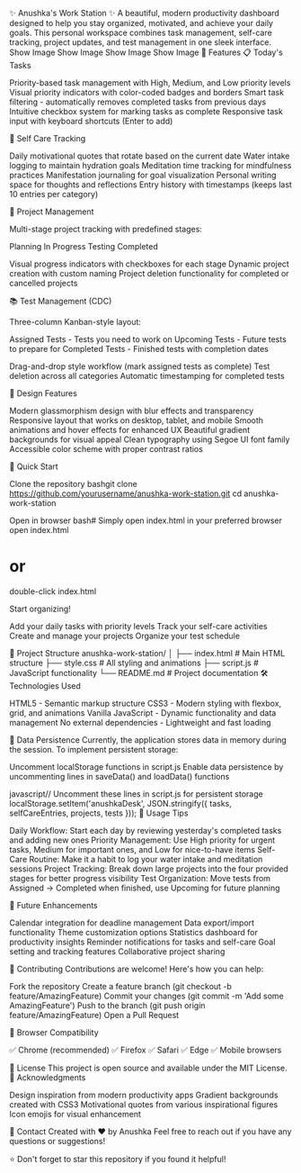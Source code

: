 ✨ Anushka's Work Station ✨
A beautiful, modern productivity dashboard designed to help you stay organized, motivated, and achieve your daily goals. This personal workspace combines task management, self-care tracking, project updates, and test management in one sleek interface.
Show Image Show Image Show Image Show Image
🌟 Features
📋 Today's Tasks

Priority-based task management with High, Medium, and Low priority levels
Visual priority indicators with color-coded badges and borders
Smart task filtering - automatically removes completed tasks from previous days
Intuitive checkbox system for marking tasks as complete
Responsive task input with keyboard shortcuts (Enter to add)

🌸 Self Care Tracking

Daily motivational quotes that rotate based on the current date
Water intake logging to maintain hydration goals
Meditation time tracking for mindfulness practices
Manifestation journaling for goal visualization
Personal writing space for thoughts and reflections
Entry history with timestamps (keeps last 10 entries per category)

🚀 Project Management

Multi-stage project tracking with predefined stages:

Planning
In Progress
Testing
Completed


Visual progress indicators with checkboxes for each stage
Dynamic project creation with custom naming
Project deletion functionality for completed or cancelled projects

📚 Test Management (CDC)

Three-column Kanban-style layout:

Assigned Tests - Tests you need to work on
Upcoming Tests - Future tests to prepare for
Completed Tests - Finished tests with completion dates


Drag-and-drop style workflow (mark assigned tests as complete)
Test deletion across all categories
Automatic timestamping for completed tests

🎨 Design Features

Modern glassmorphism design with blur effects and transparency
Responsive layout that works on desktop, tablet, and mobile
Smooth animations and hover effects for enhanced UX
Beautiful gradient backgrounds for visual appeal
Clean typography using Segoe UI font family
Accessible color scheme with proper contrast ratios

🚀 Quick Start

Clone the repository
bashgit clone https://github.com/yourusername/anushka-work-station.git
cd anushka-work-station

Open in browser
bash# Simply open index.html in your preferred browser
open index.html
# or
double-click index.html

Start organizing!

Add your daily tasks with priority levels
Track your self-care activities
Create and manage your projects
Organize your test schedule



📁 Project Structure
anushka-work-station/
│
├── index.html          # Main HTML structure
├── style.css           # All styling and animations
├── script.js           # JavaScript functionality
└── README.md           # Project documentation
🛠️ Technologies Used

HTML5 - Semantic markup structure
CSS3 - Modern styling with flexbox, grid, and animations
Vanilla JavaScript - Dynamic functionality and data management
No external dependencies - Lightweight and fast loading

💾 Data Persistence
Currently, the application stores data in memory during the session. To implement persistent storage:

Uncomment localStorage functions in script.js
Enable data persistence by uncommenting lines in saveData() and loadData() functions

javascript// Uncomment these lines in script.js for persistent storage
localStorage.setItem('anushkaDesk', JSON.stringify({
    tasks,
    selfCareEntries,
    projects,
    tests
}));
🎯 Usage Tips

Daily Workflow: Start each day by reviewing yesterday's completed tasks and adding new ones
Priority Management: Use High priority for urgent tasks, Medium for important ones, and Low for nice-to-have items
Self-Care Routine: Make it a habit to log your water intake and meditation sessions
Project Tracking: Break down large projects into the four provided stages for better progress visibility
Test Organization: Move tests from Assigned → Completed when finished, use Upcoming for future planning

🔮 Future Enhancements

 Calendar integration for deadline management
 Data export/import functionality
 Theme customization options
 Statistics dashboard for productivity insights
 Reminder notifications for tasks and self-care
 Goal setting and tracking features
 Collaborative project sharing

🤝 Contributing
Contributions are welcome! Here's how you can help:

Fork the repository
Create a feature branch (git checkout -b feature/AmazingFeature)
Commit your changes (git commit -m 'Add some AmazingFeature')
Push to the branch (git push origin feature/AmazingFeature)
Open a Pull Request

📱 Browser Compatibility

✅ Chrome (recommended)
✅ Firefox
✅ Safari
✅ Edge
✅ Mobile browsers

📄 License
This project is open source and available under the MIT License.
🙏 Acknowledgments

Design inspiration from modern productivity apps
Gradient backgrounds created with CSS3
Motivational quotes from various inspirational figures
Icon emojis for visual enhancement

📧 Contact
Created with ❤️ by Anushka
Feel free to reach out if you have any questions or suggestions!

⭐ Don't forget to star this repository if you found it helpful!